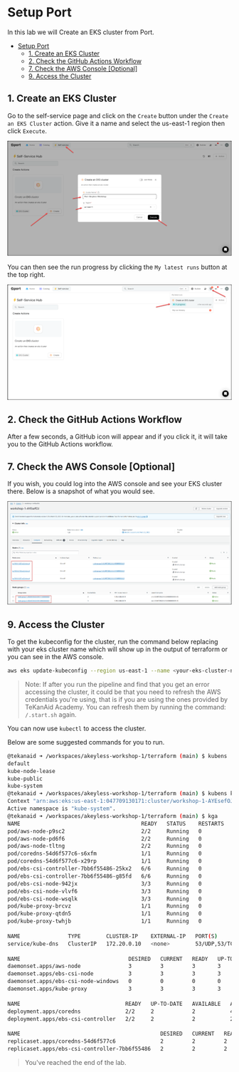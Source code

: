 # Setup Port

In this lab we will Create an EKS cluster from Port.

<!-- @import "[TOC]" {cmd="toc" depthFrom=1 depthTo=6 orderedList=false} -->

<!-- code_chunk_output -->

- [Setup Port](#setup-port)
  - [1. Create an EKS Cluster](#1-create-an-eks-cluster)
  - [2. Check the GitHub Actions Workflow](#2-check-the-github-actions-workflow)
  - [7. Check the AWS Console \[Optional\]](#7-check-the-aws-console-optional)
  - [9. Access the Cluster](#9-access-the-cluster)

<!-- /code_chunk_output -->

## 1. Create an EKS Cluster

Go to the self-service page and click on the `Create` button under the `Create an EKS Cluster` action. Give it a name and select the us-east-1 region then click `Execute`.

![alt text](../images/port-create-eks-cluster-execute.png)

You can then see the run progress by clicking the `My latest runs` button at the top right.

![alt text](../images/port-run-progress.png)

## 2. Check the GitHub Actions Workflow

After a few seconds, a GitHub icon will appear and if you click it, it will take you to the GitHub Actions workflow.









## 7. Check the AWS Console [Optional]

If you wish, you could log into the AWS console and see your EKS cluster there. Below is a snapshot of what you would see.

![alt text](../images/cluster_created.png)

## 9. Access the Cluster

To get the kubeconfig for the cluster, run the command below replacing <your-eks-cluster-name> with your eks cluster name which will show up in the output of terraform or you can see in the AWS console.

```bash
aws eks update-kubeconfig --region us-east-1 --name <your-eks-cluster-name>
```

> Note: If after you run the pipeline and find that you get an error accessing the cluster, it could be that you need to refresh the AWS credentials you're using, that is if you are using the ones provided by TeKanAid Academy. You can refresh them by running the command: `/.start.sh` again.

You can now use `kubectl` to access the cluster.

Below are some suggested commands for you to run.

```bash
@tekanaid ➜ /workspaces/akeyless-workshop-1/terraform (main) $ kubens
default
kube-node-lease
kube-public
kube-system
@tekanaid ➜ /workspaces/akeyless-workshop-1/terraform (main) $ kubens kube-system
Context "arn:aws:eks:us-east-1:047709130171:cluster/workshop-1-AYEsefOJ" modified.
Active namespace is "kube-system".
@tekanaid ➜ /workspaces/akeyless-workshop-1/terraform (main) $ kga
NAME                                      READY   STATUS    RESTARTS   AGE
pod/aws-node-p9sc2                        2/2     Running   0          21m
pod/aws-node-pd6f6                        2/2     Running   0          21m
pod/aws-node-tltng                        2/2     Running   0          21m
pod/coredns-54d6f577c6-s6xfm              1/1     Running   0          44m
pod/coredns-54d6f577c6-x29rp              1/1     Running   0          44m
pod/ebs-csi-controller-7bb6f55486-25kx2   6/6     Running   0          22m
pod/ebs-csi-controller-7bb6f55486-g85fd   6/6     Running   0          22m
pod/ebs-csi-node-942jx                    3/3     Running   0          21m
pod/ebs-csi-node-vlvf6                    3/3     Running   0          21m
pod/ebs-csi-node-wsqlk                    3/3     Running   0          21m
pod/kube-proxy-brcvz                      1/1     Running   0          21m
pod/kube-proxy-qtdn5                      1/1     Running   0          21m
pod/kube-proxy-twhjb                      1/1     Running   0          21m

NAME               TYPE        CLUSTER-IP    EXTERNAL-IP   PORT(S)                  AGE
service/kube-dns   ClusterIP   172.20.0.10   <none>        53/UDP,53/TCP,9153/TCP   44m

NAME                                  DESIRED   CURRENT   READY   UP-TO-DATE   AVAILABLE   NODE SELECTOR              AGE
daemonset.apps/aws-node               3         3         3       3            3           <none>                     44m
daemonset.apps/ebs-csi-node           3         3         3       3            3           kubernetes.io/os=linux     22m
daemonset.apps/ebs-csi-node-windows   0         0         0       0            0           kubernetes.io/os=windows   22m
daemonset.apps/kube-proxy             3         3         3       3            3           <none>                     44m

NAME                                 READY   UP-TO-DATE   AVAILABLE   AGE
deployment.apps/coredns              2/2     2            2           44m
deployment.apps/ebs-csi-controller   2/2     2            2           22m

NAME                                            DESIRED   CURRENT   READY   AGE
replicaset.apps/coredns-54d6f577c6              2         2         2       44m
replicaset.apps/ebs-csi-controller-7bb6f55486   2         2         2       22m
```

> You've reached the end of the lab.